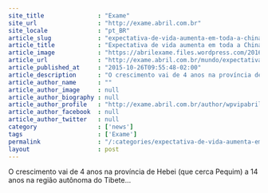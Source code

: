 ```yaml
---
site_title               : "Exame"
site_url                 : "http://exame.abril.com.br"
site_locale              : "pt_BR"
article_slug             : "expectativa-de-vida-aumenta-em-toda-a-china"
article_title            : "Expectativa de vida aumenta em toda a China"
article_image            : "https://abrilexame.files.wordpress.com/2016/09/size_960_16_9_idosa-e-crianca-china1.jpg?quality=70&strip=all&w=960"
article_url              : "http://exame.abril.com.br/mundo/expectativa-de-vida-aumenta-em-toda-a-china/"
article_published_at     : "2015-10-26T09:55:48-02:00"
article_description      : "O crescimento vai de 4 anos na província de Hebei (que cerca Pequim) a 14 anos na região autônoma do Tibete..."
article_author_name      : ""
article_author_image     : null
article_author_biography : null
article_author_profile   : "http://exame.abril.com.br/author/wpvipabril/"
article_author_facebook  : null
article_author_twitter   : null
category                 : ['news']
tags                     : ['Exame']
permalink                : "/:categories/expectativa-de-vida-aumenta-em-toda-a-china/"
layout                   : post
---
```


O crescimento vai de 4 anos na província de Hebei (que cerca Pequim) a 14 anos na região autônoma do Tibete...
